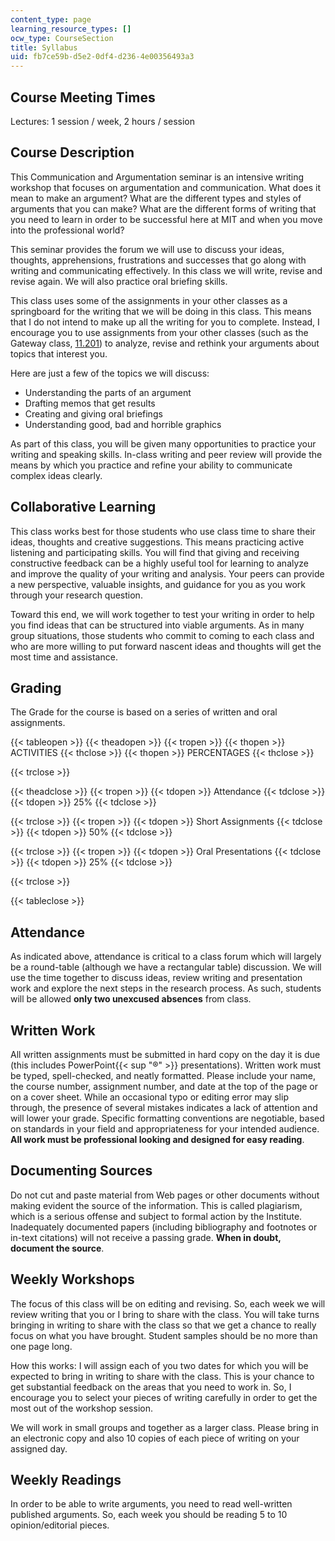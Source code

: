 ```yaml
---
content_type: page
learning_resource_types: []
ocw_type: CourseSection
title: Syllabus
uid: fb7ce59b-d5e2-0df4-d236-4e00356493a3
---
```


Course Meeting Times
--------------------

Lectures: 1 session / week, 2 hours / session

Course Description
------------------

This Communication and Argumentation seminar is an intensive writing workshop that focuses on argumentation and communication. What does it mean to make an argument? What are the different types and styles of arguments that you can make? What are the different forms of writing that you need to learn in order to be successful here at MIT and when you move into the professional world?

This seminar provides the forum we will use to discuss your ideas, thoughts, apprehensions, frustrations and successes that go along with writing and communicating effectively. In this class we will write, revise and revise again. We will also practice oral briefing skills.

This class uses some of the assignments in your other classes as a springboard for the writing that we will be doing in this class. This means that I do not intend to make up all the writing for you to complete. Instead, I encourage you to use assignments from your other classes (such as the Gateway class, [11.201](/courses/11-201-gateway-planning-action-fall-2005)) to analyze, revise and rethink your arguments about topics that interest you.

Here are just a few of the topics we will discuss:

*   Understanding the parts of an argument
*   Drafting memos that get results
*   Creating and giving oral briefings
*   Understanding good, bad and horrible graphics

As part of this class, you will be given many opportunities to practice your writing and speaking skills. In-class writing and peer review will provide the means by which you practice and refine your ability to communicate complex ideas clearly.

Collaborative Learning
----------------------

This class works best for those students who use class time to share their ideas, thoughts and creative suggestions. This means practicing active listening and participating skills. You will find that giving and receiving constructive feedback can be a highly useful tool for learning to analyze and improve the quality of your writing and analysis. Your peers can provide a new perspective, valuable insights, and guidance for you as you work through your research question.

Toward this end, we will work together to test your writing in order to help you find ideas that can be structured into viable arguments. As in many group situations, those students who commit to coming to each class and who are more willing to put forward nascent ideas and thoughts will get the most time and assistance.

Grading
-------

The Grade for the course is based on a series of written and oral assignments.

{{< tableopen >}}
{{< theadopen >}}
{{< tropen >}}
{{< thopen >}}
ACTIVITIES
{{< thclose >}}
{{< thopen >}}
PERCENTAGES
{{< thclose >}}

{{< trclose >}}

{{< theadclose >}}
{{< tropen >}}
{{< tdopen >}}
Attendance
{{< tdclose >}}
{{< tdopen >}}
25%
{{< tdclose >}}

{{< trclose >}}
{{< tropen >}}
{{< tdopen >}}
Short Assignments
{{< tdclose >}}
{{< tdopen >}}
50%
{{< tdclose >}}

{{< trclose >}}
{{< tropen >}}
{{< tdopen >}}
Oral Presentations
{{< tdclose >}}
{{< tdopen >}}
25%
{{< tdclose >}}

{{< trclose >}}

{{< tableclose >}}

  

Attendance
----------

As indicated above, attendance is critical to a class forum which will largely be a round-table (although we have a rectangular table) discussion. We will use the time together to discuss ideas, review writing and presentation work and explore the next steps in the research process. As such, students will be allowed **only two unexcused absences** from class.

Written Work
------------

All written assignments must be submitted in hard copy on the day it is due (this includes PowerPoint{{< sup "®" >}} presentations). Written work must be typed, spell-checked, and neatly formatted. Please include your name, the course number, assignment number, and date at the top of the page or on a cover sheet. While an occasional typo or editing error may slip through, the presence of several mistakes indicates a lack of attention and will lower your grade. Specific formatting conventions are negotiable, based on standards in your field and appropriateness for your intended audience. **All work must be professional looking and designed for easy reading**.

Documenting Sources
-------------------

Do not cut and paste material from Web pages or other documents without making evident the source of the information. This is called plagiarism, which is a serious offense and subject to formal action by the Institute. Inadequately documented papers (including bibliography and footnotes or in-text citations) will not receive a passing grade. **When in doubt, document the source**.

Weekly Workshops
----------------

The focus of this class will be on editing and revising. So, each week we will review writing that you or I bring to share with the class. You will take turns bringing in writing to share with the class so that we get a chance to really focus on what you have brought. Student samples should be no more than one page long.

How this works: I will assign each of you two dates for which you will be expected to bring in writing to share with the class. This is your chance to get substantial feedback on the areas that you need to work in. So, I encourage you to select your pieces of writing carefully in order to get the most out of the workshop session.

We will work in small groups and together as a larger class. Please bring in an electronic copy and also 10 copies of each piece of writing on your assigned day.

Weekly Readings
---------------

In order to be able to write arguments, you need to read well-written published arguments. So, each week you should be reading 5 to 10 opinion/editorial pieces.